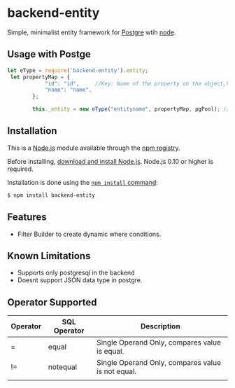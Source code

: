 
# backend-entity
Simple, minimalist entity framework for [Postgre](https://www.postgresql.org/) wtih [node](http://nodejs.org).

## Usage with Postge
```js
let eType = require('backend-entity').entity;
 let propertyMap = {
            "id": "id",     //Key: Name of the property on the object,Value is the name of the column in PG.
            "name": "name",
        };

        this._entity = new eType("entityname", propertyMap, pgPool); //This is used as your table name
```

## Installation

This is a [Node.js](https://nodejs.org/en/) module available through the
[npm registry](https://www.npmjs.com/).

Before installing, [download and install Node.js](https://nodejs.org/en/download/).
Node.js 0.10 or higher is required.

Installation is done using the
[`npm install` command](https://docs.npmjs.com/getting-started/installing-npm-packages-locally):

```bash
$ npm install backend-entity
```


## Features

  * Filter Builder to create dynamic where conditions.


## Known Limitations

  * Supports only postgresql in the backend
  * Doesnt support JSON data type in postgre.

## Operator Supported
|  Operator | SQL Operator  | Description  |
|---|---|---|
| =  | equal  |  Single Operand Only, compares value is equal. |
| !=  | notequal  |  Single Operand Only, compares value is not equal. |
|   |   |   |